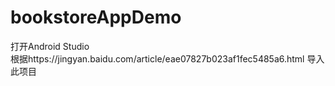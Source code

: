 # bookstoreAppDemo
打开Android Studio  
根据https://jingyan.baidu.com/article/eae07827b023af1fec5485a6.html 导入此项目

